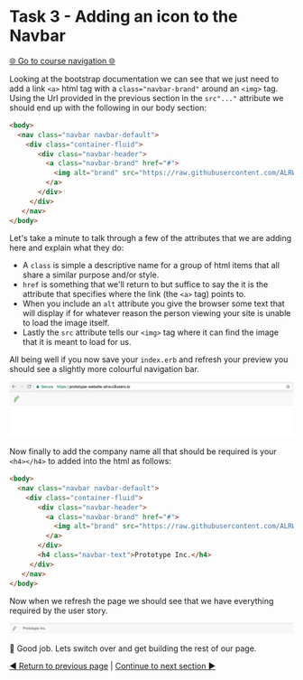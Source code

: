 Task 3 - Adding an icon to the Navbar
=====================================

[:globe_with_meridians: Go to course navigation :globe_with_meridians:](./navigation.md)

Looking at the bootstrap documentation we can see that we just need to add a link `<a>` html tag with a `class="navbar-brand"` around an `<img>` tag. Using the Url provided in the previous section in the `src"..."` attribute we should end up with the following in our body section:

```html
<body>
  <nav class="navbar navbar-default">
    <div class="container-fluid">
       <div class="navbar-header">
         <a class="navbar-brand" href="#">
           <img alt="brand" src="https://raw.githubusercontent.com/ALRW/dayAsADev/master/images/glyphicon.png">
         </a>
       </div>
     </div>
   </nav>
</body>
```

Let's take a minute to talk through a few of the attributes that we are adding here and explain what they do:

 - A `class` is simple a descriptive name for a group of html items that all share a similar purpose and/or style.
 - `href` is something that we'll return to but suffice to say the it is the attribute that specifies where the link (the `<a>` tag) points to. 
 - When you include an `alt` attribute you give the browser some text that will display if for whatever reason the person viewing your site is unable to load the image itself.
 - Lastly the `src` attribute tells our `<img>` tag where it can find the image that it is meant to load for us.

All being well if you now save your `index.erb` and refresh your preview you should see a slightly more colourful navigation bar.

![navbar brand](../images/navbarBrand.png)

Now finally to add the company name all that should be required is your `<h4></h4>` to added into the html as follows:

```html
<body>
  <nav class="navbar navbar-default">
    <div class="container-fluid">
       <div class="navbar-header">
         <a class="navbar-brand" href="#">
           <img alt="brand" src="https://raw.githubusercontent.com/ALRW/dayAsADev/master/images/glyphicon.png">
         </a>
       </div>
       <h4 class="navbar-text">Prototype Inc.</h4>
     </div>
   </nav>
</body>
```

Now when we refresh the page we should see that we have everything required by the user story.

![navbar title](../images/navbarTitle.png)

:twisted_rightwards_arrows: Good job. Lets switch over and get building the rest of our page.

[:arrow_backward: Return to previous page](../courseSections/section7.md) | [Continue to next section :arrow_forward:](../courseSections/section8.md)

